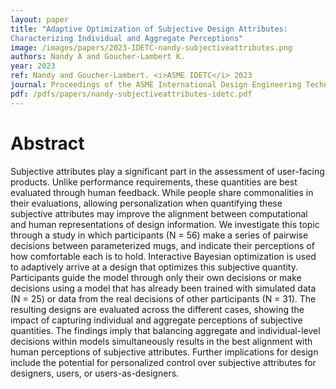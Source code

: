 ```yaml
---
layout: paper
title: "Adaptive Optimization of Subjective Design Attributes:
Characterizing Individual and Aggregate Perceptions"
image: /images/papers/2023-IDETC-nandy-subjectiveattributes.png
authors: Nandy A and Goucher-Lambert K.
year: 2023
ref: Nandy and Goucher-Lambert. <i>ASME IDETC</i> 2023
journal: Proceedings of the ASME International Design Engineering Technical Conferences (2023).
pdf: /pdfs/papers/nandy-subjectiveattributes-idetc.pdf
---
```


# Abstract	

Subjective attributes play a significant part in the assessment
of user-facing products. Unlike performance requirements,
these quantities are best evaluated through human feedback.
While people share commonalities in their evaluations, allowing
personalization when quantifying these subjective attributes
may improve the alignment between computational and human
representations of design information. We investigate this topic
through a study in which participants (N = 56) make a series
of pairwise decisions between parameterized mugs, and indicate
their perceptions of how comfortable each is to hold. Interactive
Bayesian optimization is used to adaptively arrive at a design
that optimizes this subjective quantity. Participants guide
the model through only their own decisions or make decisions
using a model that has already been trained with simulated data
(N = 25) or data from the real decisions of other participants (N
= 31). The resulting designs are evaluated across the different
cases, showing the impact of capturing individual and aggregate
perceptions of subjective quantities. The findings imply that balancing
aggregate and individual-level decisions within models
simultaneously results in the best alignment with human perceptions
of subjective attributes. Further implications for design
include the potential for personalized control over subjective attributes
for designers, users, or users-as-designers.
